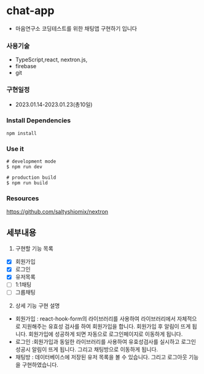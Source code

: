 # chat-app

- 마음연구소 코딩테스트를 위한 채팅앱 구현하기 입니다

### 사용기술

- TypeScript,react, nextron.js,
- firebase
- git

### 구현일정

- 2023.01.14-2023.01.23(총10일)

### Install Dependencies

```
npm install
```

### Use it

```
# development mode
$ npm run dev

# production build
$ npm run build
```

### Resources

<https://github.com/saltyshiomix/nextron>

## 세부내용

1. 구현할 기능 목록

- [x] 회원가입
- [x] 로그인
- [x] 유저목록
- [ ] 1:1채팅
- [ ] 그룹채팅

2. 상세 기능 구현 설명

- 회원가입 : react-hook-form의 라이브러리를 사용하여 라이브러리에서 자체적으로 지원해주는 유효성 검사를 하여 회원가입을 합니다. 회원가입 후 알림이 뜨게 됩니다. 회원가입에 성공하게 되면 자동으로 로그인페이지로 이동하게 됩니다.
- 로그인 :회원가입과 동일한 라이브러리를 사용하여 유효성검사를 실시하고 로그인 성공시 알림이 뜨게 됩니다. 그리고 채팅방으로 이동하게 됩니다.
- 채팅방 : 데이터베이스에 저장된 유저 목록을 볼 수 있습니다. 그리고 로그아웃 기능을 구현하였습니다.
